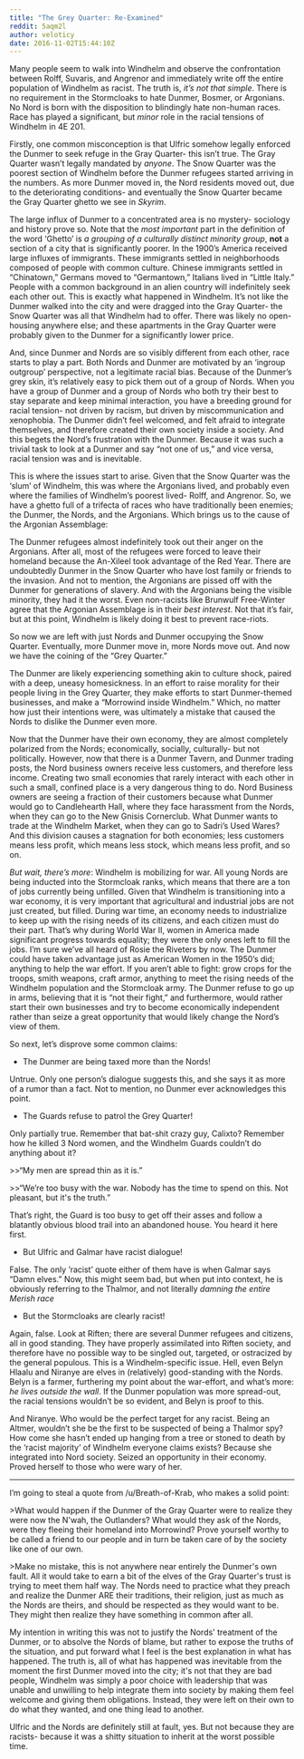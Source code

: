 ```yaml
---
title: "The Grey Quarter: Re-Examined"
reddit: 5aqm2l
author: veloticy
date: 2016-11-02T15:44:10Z
---
```


Many people seem to walk into Windhelm and observe the confrontation between Rolff, Suvaris, and Angrenor and immediately write off the entire population of Windhelm as racist. The truth is, *it’s not that simple*. There is no requirement in the Stormcloaks to hate Dunmer, Bosmer, or Argonians. No Nord is born with the disposition to blindingly hate non-human races. Race has played a significant, but *minor* role in the racial tensions of Windhelm in 4E 201.

Firstly, one common misconception is that Ulfric somehow legally enforced the Dunmer to seek refuge in the Gray Quarter- this isn’t true. The Gray Quarter wasn’t legally mandated by *anyone*. The Snow Quarter was the poorest section of Windhelm before the Dunmer refugees started arriving in the numbers. As more Dunmer moved in, the Nord residents moved out, due to the deteriorating conditions- and eventually the Snow Quarter became the Gray Quarter ghetto we see in *Skyrim*.

The large influx of Dunmer to a concentrated area is no mystery- sociology and history prove so. Note that the *most important* part in the definition of the word ‘Ghetto’ is *a grouping of a culturally distinct minority group*, **not** a section of a city that is significantly poorer. In the 1900’s America received large influxes of immigrants. These immigrants settled in neighborhoods composed of people with common culture. Chinese immigrants settled in “Chinatown,” Germans moved to “Germantown,” Italians lived in “Little Italy.” People with a common background in an alien country will indefinitely seek each other out. This is exactly what happened in Windhelm. It’s not like the Dunmer walked into the city and were dragged into the Gray Quarter- the Snow Quarter was all that Windhelm had to offer. There was likely no open-housing anywhere else; and these apartments in the Gray Quarter were probably given to the Dunmer for a significantly lower price.

And, since Dunmer and Nords are so visibly different from each other, race starts to play a part. Both Nords and Dunmer are motivated by an ‘ingroup outgroup’ perspective, not a legitimate racial bias. Because of the Dunmer’s grey skin, it’s relatively easy to pick them out of a group of Nords. When you have a group of Dunmer and a group of Nords who both try their best to stay separate and keep minimal interaction, you have a breeding ground for racial tension- not driven by racism, but driven by miscommunication and xenophobia. The Dunmer didn’t feel welcomed, and felt afraid to integrate themselves, and therefore created their own society inside a society. And this begets the Nord’s frustration with the Dunmer. Because it was such a trivial task to look at a Dunmer and say “not one of us,” and vice versa, racial tension was and is inevitable.

This is where the issues start to arise. Given that the Snow Quarter was the ‘slum’ of Windhelm, this was where the Argonians lived, and probably even where the families of Windhelm’s poorest lived- Rolff, and Angrenor. So, we have a ghetto full of a trifecta of races who have traditionally been enemies; the Dunmer, the Nords, and the Argonians. Which brings us to the cause of the Argonian Assemblage:

The Dunmer refugees almost indefinitely took out their anger on the Argonians. After all, most of the refugees were forced to leave their homeland because the An-Xileel took advantage of the Red Year. There are undoubtedly Dunmer in the Snow Quarter who have lost family or friends to the invasion. And not to mention, the Argonians are pissed off with the Dunmer for generations of slavery. And with the Argonians being the visible minority, they had it the worst. Even non-racists like Brunwulf Free-Winter agree that the Argonian Assemblage is in their *best interest*. Not that it’s fair, but at this point, Windhelm is likely doing it best to prevent race-riots. 

So now we are left with just Nords and Dunmer occupying the Snow Quarter. Eventually, more Dunmer move in, more Nords move out. And now we have the coining of the “Grey Quarter.”

The Dunmer are likely experiencing something akin to culture shock, paired with a deep, uneasy homesickness. In an effort to raise morality for their people living in the Grey Quarter, they make efforts to start Dunmer-themed businesses, and make a “Morrowind inside Windhelm.” Which, no matter how just their intentions were, was ultimately a mistake that caused the Nords to dislike the Dunmer even more.

Now that the Dunmer have their own economy, they are almost completely polarized from the Nords; economically, socially, culturally- but not politically. However, now that there is a Dunmer Tavern, and Dunmer trading posts, the Nord business owners receive less customers, and therefore less income. Creating two small economies that rarely interact with each other in such a small, confined place is a very dangerous thing to do. Nord Business owners are seeing a fraction of their customers because what Dunmer would go to Candlehearth Hall, where they face harassment from the Nords, when they can go to the New Gnisis Cornerclub. What Dunmer wants to trade at the Windhelm Market, when they can go to Sadri’s Used Wares? And this division causes a stagnation for both economies; less customers means less profit, which means less stock, which means less profit, and so on.

*But wait, there’s more*: Windhelm is mobilizing for war. All young Nords are being inducted into the Stormcloak ranks, which means that there are a ton of jobs currently being unfilled. Given that Windhelm is transitioning into a war economy, it is very important that agricultural and industrial jobs are not just created, but filled. During war time, an economy needs to industrialize to keep up with the rising needs of its citizens, and each citizen must do their part. That’s why during World War II, women in America made significant progress towards equality; they were the only ones left to fill the jobs. I’m sure we’ve all heard of Rosie the Riveters by now. The Dunmer could have taken advantage just as American Women in the 1950’s did; anything to help the war effort. If you aren’t able to fight: grow crops for the troops, smith weapons, craft armor, anything to meet the rising needs of the Windhelm population and the Stormcloak army. The Dunmer refuse to go up in arms, believing that it is “not their fight,” and furthermore, would rather start their own businesses and try to become economically independent rather than seize a great opportunity that would likely change the Nord’s view of them. 

So next, let’s disprove some common claims:

+ The Dunmer are being taxed more than the Nords!

Untrue. Only one person’s dialogue suggests this, and she says it as more of a rumor than a fact. Not to mention, no Dunmer ever acknowledges this point.

* The Guards refuse to patrol the Grey Quarter!

Only partially true. Remember that bat-shit crazy guy, Calixto? Remember how he killed 3 Nord women, and the Windhelm Guards couldn’t do anything about it? 

&gt;&gt;“My men are spread thin as it is.” 

&gt;&gt;“We’re too busy with the war. Nobody has the time to spend on this. Not pleasant, but it's the truth.”

That’s right, the Guard is too busy to get off their asses and follow a blatantly obvious blood trail into an abandoned house. You heard it here first.

* But Ulfric and Galmar have racist dialogue!

False. The only ’racist’ quote either of them have is when Galmar says “Damn elves.” Now, this might seem bad, but when put into context, he is obviously referring to the Thalmor, and not literally *damning the entire Merish race*

* But the Stormcloaks are clearly racist!

Again, false. Look at Riften; there are several Dunmer refugees and citizens, all in good standing. They have properly assimilated into Riften society, and therefore have no possible way to be singled out, targeted, or ostracized by the general populous. This is a Windhelm-specific issue. Hell, even Belyn Hlaalu and Niranye are elves in (relatively) good-standing with the Nords. Belyn is a farmer, furthering my point about the war-effort, and what’s more: *he lives outside the wall*. If the Dunmer population was more spread-out, the racial tensions wouldn’t be so evident, and Belyn is proof to this.

And Niranye. Who would be the perfect target for any racist. Being an Altmer, wouldn’t she be the first to be suspected of being a Thalmor spy? How come she hasn’t ended up hanging from a tree or stoned to death by the ‘racist majority’ of Windhelm everyone claims exists? Because she integrated into Nord society. Seized an opportunity in their economy. Proved herself to those who were wary of her.

******

I’m going to steal a quote from /u/Breath-of-Krab, who makes a solid point:

&gt;What would happen if the Dunmer of the Gray Quarter were to realize they were now the N'wah, the Outlanders? What would they ask of the Nords, were they fleeing their homeland into Morrowind? Prove yourself worthy to be called a friend to our people and in turn be taken care of by the society like one of our own.

&gt;Make no mistake, this is not anywhere near entirely the Dunmer's own fault. All it would take to earn a bit of the elves of the Gray Quarter's trust is trying to meet them half way. The Nords need to practice what they preach and realize the Dunmer ARE their traditions, their religion, just as much as the Nords are theirs, and should be respected as they would want to be. They might then realize they have something in common after all.

My intention in writing this was not to justify the Nords' treatment of the Dunmer, or to absolve the Nords of blame, but rather to expose the truths of the situation, and put forward what I feel is the best explanation in what has happened. The truth is, all of what has happened was inevitable from the moment the first Dunmer moved into the city; it's not that they are bad people, Windhelm was simply a poor choice with leadership that was unable and unwilling to help integrate them into society by making them feel welcome and giving them obligations. Instead, they were left on their own to do what they wanted, and one thing lead to another.

Ulfric and the Nords are definitely still at fault, yes. But not because they are racists- because it was a shitty situation to inherit at the worst possible time.

